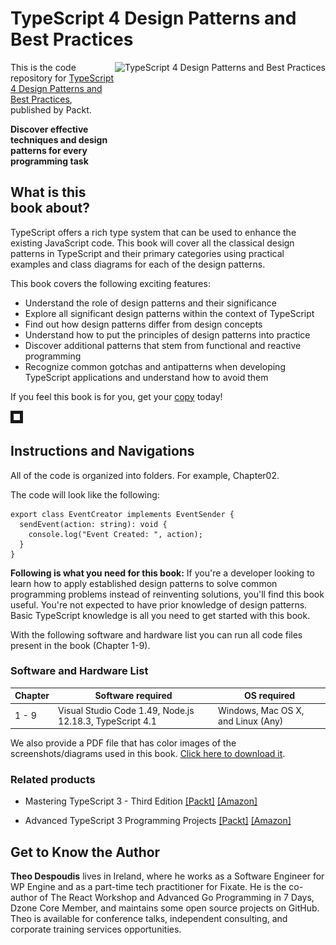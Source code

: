 # TypeScript 4 Design Patterns and Best Practices

<a href="https://www.packtpub.com/?utm_source=github&utm_medium=repository&utm_campaign=9781786461629"><img src="" alt="TypeScript 4 Design Patterns and Best Practices" height="256px" align="right"></a>

This is the code repository for [TypeScript 4 Design Patterns and Best Practices](https://www.packtpub.com/?utm_source=github&utm_medium=repository&utm_campaign=9781786461629), published by Packt.

**Discover effective techniques and design patterns for every programming task**

## What is this book about?
TypeScript offers a rich type system that can be used to enhance the existing JavaScript code. This book will cover all the classical design patterns in TypeScript and their primary categories using practical examples and class diagrams for each of the design patterns.

This book covers the following exciting features:
* Understand the role of design patterns and their significance
* Explore all significant design patterns within the context of TypeScript
* Find out how design patterns differ from design concepts
* Understand how to put the principles of design patterns into practice
* Discover additional patterns that stem from functional and reactive programming
* Recognize common gotchas and antipatterns when developing TypeScript applications and understand how to avoid them

If you feel this book is for you, get your [copy](https://www.amazon.com/dp/1800563426) today!

<a href="https://www.packtpub.com/?utm_source=github&utm_medium=banner&utm_campaign=GitHubBanner"><img src="https://raw.githubusercontent.com/PacktPublishing/GitHub/master/GitHub.png" 
alt="https://www.packtpub.com/" border="5" /></a>

## Instructions and Navigations
All of the code is organized into folders. For example, Chapter02.

The code will look like the following:
```
export class EventCreator implements EventSender {
  sendEvent(action: string): void {
    console.log("Event Created: ", action);
  }
}
```

**Following is what you need for this book:**
If you're a developer looking to learn how to apply established design patterns to solve common programming problems instead of reinventing solutions, you'll find this book useful. You're not expected to have prior knowledge of design patterns. Basic TypeScript knowledge is all you need to get started with this book.

With the following software and hardware list you can run all code files present in the book (Chapter 1-9).
### Software and Hardware List
| Chapter | Software required | OS required |
| -------- | ------------------------------------ | ----------------------------------- |
| 1 - 9 | Visual Studio Code 1.49, Node.js 12.18.3, TypeScript 4.1 | Windows, Mac OS X, and Linux (Any) |

We also provide a PDF file that has color images of the screenshots/diagrams used in this book. [Click here to download it](https://static.packt-cdn.com/downloads/9781800563421_ColorImages.pdf).

### Related products
* Mastering TypeScript 3 - Third Edition [[Packt]](https://www.packtpub.com/product/mastering-typescript-3-third-edition/9781789536706?utm_source=github&utm_medium=repository&utm_campaign=9781789536706) [[Amazon]](https://www.amazon.com/dp/1789536707)

* Advanced TypeScript 3 Programming Projects [[Packt]](https://www.packtpub.com/product/advanced-typescript-3-programming-projects/9781789133042?utm_source=github&utm_medium=repository&utm_campaign=9781789133042) [[Amazon]](https://www.amazon.com/dp/1789133041)

## Get to Know the Author
**Theo Despoudis**
lives in Ireland, where he works as a Software Engineer for WP Engine and as a part-time tech practitioner for Fixate. He is the co-author of The React Workshop and Advanced Go Programming in 7 Days, Dzone Core Member, and maintains some open source projects on GitHub. Theo is available for conference talks, independent consulting, and corporate training services opportunities.
